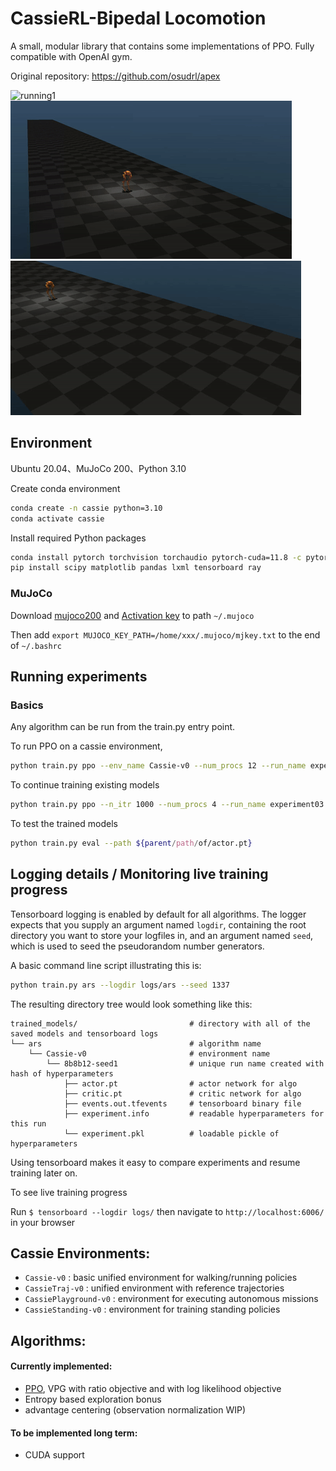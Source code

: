 # CassieRL-Bipedal Locomotion

A small, modular library that contains some implementations of PPO. Fully compatible with OpenAI gym.

Original repository: https://github.com/osudrl/apex

<img src="results/IMG_1228-ezgif.com-video-to-gif-converter (1).gif" alt="running1"/>
<img src="results/exp10000epochs-ezgif.com-crop.gif" alt="running2"/>
<img src="results/newexp10000epochs-ezgif.com-crop.gif" alt="running3"/>

## Environment

Ubuntu 20.04、MuJoCo 200、Python 3.10

Create conda environment
``` Bash
conda create -n cassie python=3.10
conda activate cassie
```

Install required Python packages
``` Bash
conda install pytorch torchvision torchaudio pytorch-cuda=11.8 -c pytorch -c nvidia
pip install scipy matplotlib pandas lxml tensorboard ray
```

### MuJoCo
Download [mujoco200](https://www.roboti.us/download.html) and [Activation key](https://www.roboti.us/license.html) to path `~/.mujoco`

Then add `export MUJOCO_KEY_PATH=/home/xxx/.mujoco/mjkey.txt` to the end of `~/.bashrc`


## Running experiments

### Basics
Any algorithm can be run from the train.py entry point.

To run PPO on a cassie environment,
``` Bash
python train.py ppo --env_name Cassie-v0 --num_procs 12 --run_name experiment01
```


To continue training existing models
``` Bash
python train.py ppo --n_itr 1000 --num_procs 4 --run_name experiment03 --previous ${parent/path/of/actor.pt}
```

To test the trained models
``` Bash
python train.py eval --path ${parent/path/of/actor.pt}
```

## Logging details / Monitoring live training progress
Tensorboard logging is enabled by default for all algorithms. The logger expects that you supply an argument named ```logdir```, containing the root directory you want to store your logfiles in, and an argument named ```seed```, which is used to seed the pseudorandom number generators.

A basic command line script illustrating this is:

``` Bash
python train.py ars --logdir logs/ars --seed 1337
```

The resulting directory tree would look something like this:
```
trained_models/                         # directory with all of the saved models and tensorboard logs
└── ars                                 # algorithm name
    └── Cassie-v0                       # environment name
        └── 8b8b12-seed1                # unique run name created with hash of hyperparameters
            ├── actor.pt                # actor network for algo
            ├── critic.pt               # critic network for algo
            ├── events.out.tfevents     # tensorboard binary file
            ├── experiment.info         # readable hyperparameters for this run
            └── experiment.pkl          # loadable pickle of hyperparameters
```

Using tensorboard makes it easy to compare experiments and resume training later on.

To see live training progress

Run ```$ tensorboard --logdir logs/``` then navigate to ```http://localhost:6006/``` in your browser

## Cassie Environments:
* `Cassie-v0` : basic unified environment for walking/running policies
* `CassieTraj-v0` : unified environment with reference trajectories
* `CassiePlayground-v0` : environment for executing autonomous missions
* `CassieStanding-v0` : environment for training standing policies

## Algorithms:
#### Currently implemented:
* [PPO](https://arxiv.org/abs/1707.06347), VPG with ratio objective and with log likelihood objective
* Entropy based exploration bonus
* advantage centering (observation normalization WIP)

#### To be implemented long term:
* CUDA support
